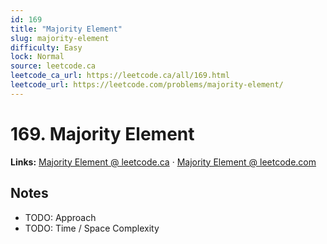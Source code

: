 ```yaml
--- 
id: 169
title: "Majority Element"
slug: majority-element
difficulty: Easy
lock: Normal
source: leetcode.ca
leetcode_ca_url: https://leetcode.ca/all/169.html
leetcode_url: https://leetcode.com/problems/majority-element/
---
```


# 169. Majority Element

**Links:** [Majority Element @ leetcode.ca](https://leetcode.ca/all/169.html) · [Majority Element @ leetcode.com](https://leetcode.com/problems/majority-element/)

## Notes
- TODO: Approach
- TODO: Time / Space Complexity
